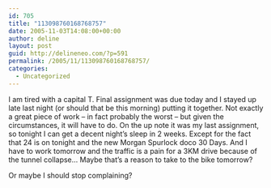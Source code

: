 ```yaml
---
id: 705
title: "113098760168768757"
date: 2005-11-03T14:08:00+00:00
author: deline
layout: post
guid: http://delineneo.com/?p=591
permalink: /2005/11/113098760168768757/
categories:
  - Uncategorized
---
```

I am tired with a capital T. Final assignment was due today and I stayed up late last night (or should that be this morning) putting it together. Not exactly a great piece of work &#8211; in fact probably the worst &#8211; but given the circumstances, it will have to do. On the up note it was my last assignment, so tonight I can get a decent night&#8217;s sleep in 2 weeks. Except for the fact that 24 is on tonight and the new Morgan Spurlock doco 30 Days. And I have to work tomorrow and the traffic is a pain for a 3KM drive because of the tunnel collapse&#8230; Maybe that&#8217;s a reason to take to the bike tomorrow?

Or maybe I should stop complaining?